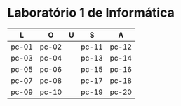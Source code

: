 # Laboratório 1 de Informática

|  L    |  O    |  U   |  S    |  A     |
| :---: | :---: | :---: | :---: | :---: |
| pc-01 | pc-02 |     | pc-11 | pc-12 |
| pc-03 | pc-04 |     | pc-13 | pc-14 |
| pc-05 | pc-06 |     | pc-15 | pc-16 |
| pc-07 | pc-08 |     | pc-17 | pc-18 |
| pc-09 | pc-10 |     | pc-19 | pc-20 |
